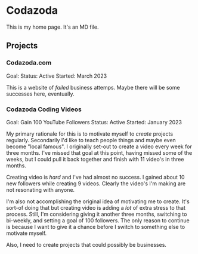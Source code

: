 # Codazoda

This is my home page. It's an MD file.

## Projects


### Codazoda.com

Goal:
Status: Active
Started: March 2023

This is a website of _failed_ business attemps. Maybe there will be some successes here, eventually.


### Codazoda Coding Videos

Goal: Gain 100 YouTube Followers
Status: Active
Started: January 2023

My primary rationale for this is to motivate myself to _create_ projects regularly. Secondarily I'd like to teach people things and maybe even become "local famous". I originally set-out to create a video every week for three months. I've missed that goal at this point, having missed some of the weeks, but I could pull it back together and finish with 11 video's in three months.

Creating video is _hard_ and I've had almost no success. I gained about 10 new followers while creating 9 videos. Clearly the video's I'm making are not resonating with anyone.

I'm also not accomplishing the original idea of motivating me to create. It's sort-of doing that but creating video is adding a _lot_ of extra stress to that process. Still, I'm considering giving it another three months, switching to bi-weekly, and setting a goal of 100 followers. The only reason to continue is because I want to give it a chance before I switch to something else to motivate myself.

Also, I need to create projects that could possibly be businesses.
